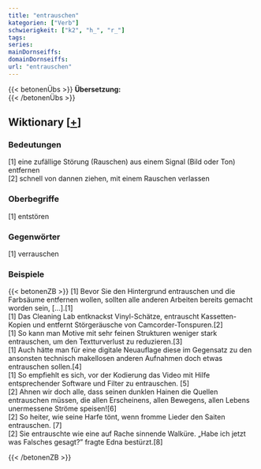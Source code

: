 ```yaml
---
title: "entrauschen"
kategorien: ["Verb"]
schwierigkeit: ["k2", "h_", "r_"]
tags:
series:
mainDornseiffs:
domainDornseiffs:
url: "entrauschen"
---
```


{{< betonenÜbs >}}
**Übersetzung:**  
{{< /betonenÜbs >}}

## Wiktionary [[+](https://de.wiktionary.org/wiki/entrauschen)]

### Bedeutungen
[1] eine zufällige Störung (Rauschen) aus einem Signal (Bild oder Ton) entfernen  
[2] schnell von dannen ziehen, mit einem Rauschen verlassen  

### Oberbegriffe
[1] entstören  

### Gegenwörter
[1] verrauschen  

### Beispiele
{{< betonenZB >}}
[1] Bevor Sie den Hintergrund entrauschen und die Farbsäume entfernen wollen, sollten alle anderen Arbeiten bereits gemacht worden sein, […].[1]  
[1] Das Cleaning Lab entknackst Vinyl-Schätze, entrauscht Kassetten-Kopien und entfernt Störgeräusche von Camcorder-Tonspuren.[2]  
[1] So kann man Motive mit sehr feinen Strukturen weniger stark entrauschen, um den Textturverlust zu reduzieren.[3]  
[1] Auch hätte man für eine digitale Neuauflage diese im Gegensatz zu den ansonsten technisch makellosen anderen Aufnahmen doch etwas entrauschen sollen.[4]  
[1] So empfiehlt es sich, vor der Kodierung das Video mit Hilfe entsprechender Software und Filter zu entrauschen. [5]  
[2] Ahnen wir doch alle, dass seinen dunklen Hainen die Quellen entrauschen müssen, die allen Erscheinens, allen Bewegens, allen Lebens unermessene Ströme speisen![6]  
[2] So heiter, wie seine Harfe tönt, wenn fromme Lieder den Saiten entrauschen. [7]  
[2] Sie entrauschte wie eine auf Rache sinnende Walküre. „Habe ich jetzt was Falsches gesagt?” fragte Edna bestürzt.[8]  

{{< /betonenZB >}}

